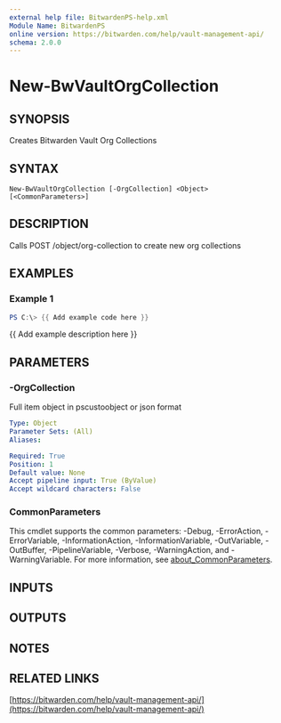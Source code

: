 ```yaml
---
external help file: BitwardenPS-help.xml
Module Name: BitwardenPS
online version: https://bitwarden.com/help/vault-management-api/
schema: 2.0.0
---
```


# New-BwVaultOrgCollection

## SYNOPSIS
Creates Bitwarden Vault Org Collections

## SYNTAX

```
New-BwVaultOrgCollection [-OrgCollection] <Object> [<CommonParameters>]
```

## DESCRIPTION
Calls POST /object/org-collection to create new org collections

## EXAMPLES

### Example 1
```powershell
PS C:\> {{ Add example code here }}
```

{{ Add example description here }}

## PARAMETERS

### -OrgCollection
Full item object in pscustoobject or json format

```yaml
Type: Object
Parameter Sets: (All)
Aliases:

Required: True
Position: 1
Default value: None
Accept pipeline input: True (ByValue)
Accept wildcard characters: False
```

### CommonParameters
This cmdlet supports the common parameters: -Debug, -ErrorAction, -ErrorVariable, -InformationAction, -InformationVariable, -OutVariable, -OutBuffer, -PipelineVariable, -Verbose, -WarningAction, and -WarningVariable. For more information, see [about_CommonParameters](http://go.microsoft.com/fwlink/?LinkID=113216).

## INPUTS

## OUTPUTS

## NOTES

## RELATED LINKS

[https://bitwarden.com/help/vault-management-api/](https://bitwarden.com/help/vault-management-api/)

